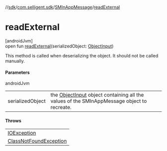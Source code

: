 //[sdk](../../../index.md)/[com.selligent.sdk](../index.md)/[SMInAppMessage](index.md)/[readExternal](read-external.md)

# readExternal

[androidJvm]\
open fun [readExternal](read-external.md)(serializedObject: [ObjectInput](https://developer.android.com/reference/kotlin/java/io/ObjectInput.html))

This method is called when deserializing the object. It should not be called manually.

#### Parameters

androidJvm

| | |
|---|---|
| serializedObject | the [ObjectInput](https://developer.android.com/reference/kotlin/java/io/ObjectInput.html) object containing all the values of the SMInAppMessage object to recreate. |

#### Throws

| |
|---|
| [IOException](https://developer.android.com/reference/kotlin/java/io/IOException.html) |
| [ClassNotFoundException](https://developer.android.com/reference/kotlin/java/lang/ClassNotFoundException.html) |
